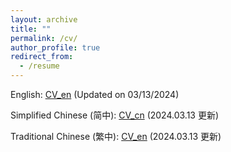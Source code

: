 ```yaml
---
layout: archive
title: ""
permalink: /cv/
author_profile: true
redirect_from:
  - /resume
---
```


English: <a href="/files/CV_JiaweiDu_20240313_en.pdf" target="_blank">CV_en</a> (Updated on 03/13/2024)

Simplified Chinese (简中): <a href="/files/CV_JiaweiDu_20240313_cn.pdf" target="_blank">CV_cn</a> (2024.03.13 更新)

Traditional Chinese (繁中): <a href="/files/CV_JiaweiDu_20240313_tc.pdf" target="_blank">CV_en</a> (2024.03.13 更新)